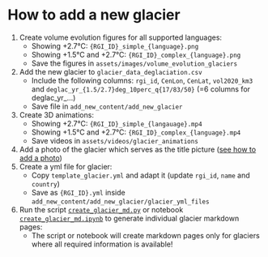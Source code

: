 # How to add a new glacier

1. Create volume evolution figures for all supported languages:
	- Showing +2.7°C: `{RGI_ID}_simple_{language}.png`
	- Showing +1.5°C and +2.7°C: `{RGI_ID}_complex_{language}.png`
	- Save the figures in `assets/images/volume_evolution_glaciers`
2. Add the new glacier to `glacier_data_deglaciation.csv`
	- Include the following columns: `rgi_id`, `CenLon`, `CenLat`, `vol2020_km3` and `deglac_yr_{1.5/2.7}deg_10perc_q{17/83/50}` (=6 columns for deglac_yr_...)
  	- Save file in `add_new_content/add_new_glacier`
3. Create 3D animations:
	- Showing +2.7°C: `{RGI_ID}_simple_{langauage}.mp4`
	- Showing +1.5°C and +2.7°C: `{RGI_ID}_complex_{language}.mp4`
  	- Save videos in `assets/videos/glacier_animations`
4. Add a photo of the glacier which serves as the title picture ([see how to add a photo](../add_new_photo/how_to_add_new_photos.md))
5. Create a yml file for glacier:
	- Copy `template_glacier.yml` and adapt it (update `rgi_id`, `name` and `country`)
	- Save as `{RGI_ID}.yml` inside  `add_new_content/add_new_glacier/glacier_yml_files`
6. Run the script [`create_glacier_md.py`](create_glacier_md.py) or notebook [`create_glacier_md.ipynb`](create_glacier_md.nbipy) to generate individual glacier markdown pages:
	- The script or notebook will create markdown pages only for glaciers where all required information is available!
